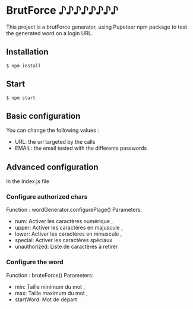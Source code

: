 # BrutForce ♪♪♪♪♪♪♪♪
This project is a brutForce generator,
using Pupeteer npm package
to test the generated word on a login URL.

## Installation
```
$ npm install
```

## Start
```
$ npm start
```

## Basic configuration
You can change the following values :
* URL: the url targeted by the calls
* EMAIL: the email tested with the differents passwords

## Advanced configuration
In the Index.js file
### Configure authorized chars
Function : wordGenerator.configurePlage()
Parameters:
* num: Activer les caractères numérique , 
* upper: Activer les caractères en majuscule , 
* lower: Activer les caractères en minuscule , 
* special: Activer les caractères spéciaux 
* unauthorized: Liste de caractères à retirer

### Configure the word
Function : bruteForce()
Parameters:
* min: Taille minimum du mot , 
* max: Taille maximum du mot , 
* startWord: Mot de départ
